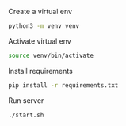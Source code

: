 Create a virtual env
```bash
python3 -m venv venv     
```

Activate virtual env
```bash
source venv/bin/activate       
```

Install requirements
```bash
pip install -r requirements.txt
```

Run server
```bash
./start.sh
```